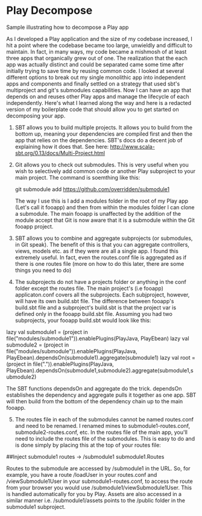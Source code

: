 # Play Decompose
Sample illustrating how to decompose a Play app

As I developed a Play application and the size of my codebase increased, I hit a point where the codebase became too large, unwieldly and difficult to maintain. In fact, in many ways, my code became a mishmosh of at least three apps that organically grew out of one. The realization that the each app was actually distinct and could be separated came some time after initially trying to save time by reusing common code. I looked at several different options to break out my single monolithic app into independent apps and components and finally settled on a strategy that used sbt's multiproject and git's submodules capabilities. Now I can have an app that depends on and reuses other Play apps and manage the lifecycle of each independently. Here's what I learned along the way and here is a redacted version of my boilerplate code that should allow you to get started on decomposing your app.

1. SBT allows you to build multiple projects. It allows you to build from the bottom up, meaning your dependencies are compiled first and then the app that relies on the dependencies. SBT's docs do a decent job of explaining how it does that. See here: http://www.scala-sbt.org/0.13/docs/Multi-Project.html

2. Git allows you to check out submodules. This is very useful when you wish to selectively add common code or another Play subproject to your main project. The command is soemthing like this:

    git submodule add https://github.com/overridden/submodule1

    The way I use this is I add a modules folder in the root of my Play app (Let's call it fooapp) and then from within the modules folder I can clone a submodule. The main fooapp is unaffected by the addition of the module accept that Git is now aware that it is a submodule within the Git fooapp project. 

3. SBT allows you to combine and aggregate subprojects (or submodules, in Git speak). The benefit of this is that you can aggregate controllers, views, models etc. as if they were are all a single app. I found this extremely useful. In fact, even the routes.conf file is aggregated as if there is one routes file (more on how to do this later, there are some things you need to do)

4. The subprojects do not have a projects folder or anything in the conf folder except the routes file. The main project's (i.e fooapp) applicaton.conf covers all the subprojects. Each subjproject, however, will have its own build.sbt file. The difference between fooapp's build.sbt file and a subproject's build.sbt is that the project var is defined only in the fooapp build.sbt file. Assuming you had two subprojects, your fooapp build.sbt would look like this:

lazy val submodule1 = (project in file("modules/submodule1")).enablePlugins(PlayJava, PlayEbean)
lazy val submodule2 = (project in file("modules/submodule")).enablePlugins(PlayJava, PlayEbean).dependsOn(submodule1).aggregate(submodule1)
lazy val root = (project in file(".")).enablePlugins(PlayJava, PlayEbean).dependsOn(submodule1,submodule2).aggregate(submodule1,submodule2)

The SBT functions dependsOn and aggregate do the trick. dependsOn establishes the dependency and aggregate pulls it together as one app. SBT will then build from the bottom of the dependency chain up to the main fooapp.

5.  The routes file in each of the submodules cannot be named routes.conf and need to be renamed. I renamed mines to submodule1-routes.conf, submodule2-routes.conf, etc. In the routes file of the main app, you'll need to include the routes file of the submodules. This is easy to do and is done simply by placing this at the top of your routes file:

##Inject submodule1 routes
->      /submodule1              				submodule1.Routes

Routes to the submodule are accessed by /submodule1 in the URL. So, for example, you have a route /loadUser in your routes.conf and /viewSubmodule1User in your submodule1-routes.conf, to access the route from your browser you would use /submodule1/viewSubmodule1User. This is handled automatically for you by Play. Assets are also accessed in a similar manner i.e. /submodule1/assets points to the /public folder in the submodule1 subproject.


